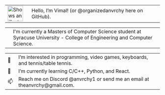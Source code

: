 <!-- Image and introduction text -->
<table>
  <tr>
    <td>
      <picture>
        <source media="(prefers-color-scheme: dark)" srcset="https://user-images.githubusercontent.com/25423296/163456776-7f95b81a-f1ed-45f7-b7ab-8fa810d529fa.png">
        <source media="(prefers-color-scheme: light)" srcset="https://user-images.githubusercontent.com/25423296/163456779-a8556205-d0a5-45e2-ac17-42d089e3c3f8.png">
        <img alt="Shows an illustrated sun in light mode and a moon with stars in dark mode." src="https://user-images.githubusercontent.com/25423296/163456779-a8556205-d0a5-45e2-ac17-42d089e3c3f8.png" width="50">
      </picture>
    </td>
    <td style="padding-left: 20px;">
      Hello, I’m Vimal! (or @organizedanvrchy here on GitHub).
    </td>
  </tr>
</table>

<table>
  <tr>
    <!-- First line without emoji -->
    <td></td>
    <td style="padding-left: 10px;">I'm currently a Masters of Computer Science student at Syracuse University - College of Engineering and Computer Science.</td>
  </tr>
</table>

<table>
  <!-- Lines with emojis -->
  <tr>
    <td>👾</td>
    <td style="padding-left: 10px;">I’m interested in programming, video games, keyboards, and tennis/table tennis.</td>
  </tr>
  <tr>
    <td>🧠</td>
    <td style="padding-left: 10px;">I’m currently learning C/C++, Python, and React.</td>
  </tr>
  <tr>
    <td>📫</td>
    <td style="padding-left: 10px;">Reach me on Discord @anvrchy1 or send me an email at theanvrchy@gmail.com.</td>
  </tr>
</table>


<!---
organizedanvrchy/organizedanvrchy is a ✨ special ✨ repository because its `README.md` (this file) appears on your GitHub profile.
You can click the Preview link to take a look at your changes.
--->
